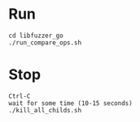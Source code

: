# Run

```
cd libfuzzer_go
./run_compare_ops.sh
```

# Stop

```
Ctrl-C
wait for some time (10-15 seconds)
./kill_all_childs.sh
```